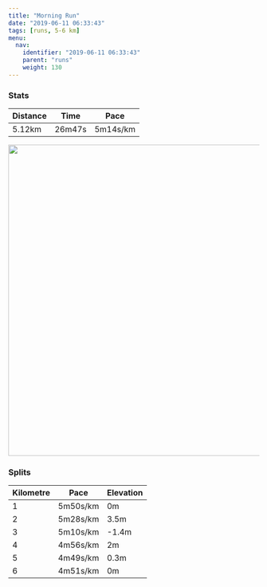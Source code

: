```yaml
---
title: "Morning Run"
date: "2019-06-11 06:33:43"
tags: [runs, 5-6 km]
menu:
  nav:
    identifier: "2019-06-11 06:33:43"
    parent: "runs"
    weight: 130
---
```


### Stats

| Distance | Time | Pace |
|----------|------|------|
|5.12km|26m47s|5m14s/km|

<img src='https://maps.googleapis.com/maps/api/staticmap?maptype=terrain&path=enc:k`jeI|izLHZ\bAHNJ\f@hAVb@jAxA^l@NNNVRv@Pb@HLR@h@dAl@zAXjApAfEr@tCh@~CZvAKY@TlBjORtBVxANjBRrARvB@b@EPQFEAIc@GgABKPdBVzAMn@B`@Hf@@TGnDB`CA\@|@HnBQxCCvESvAJ`CA~AEj@Sn@Il@L|AE^@f@KjACQ@eAHgA?kADMBAVqAJ}@Cw@E_@H{AEgADc@EeA?aBBu@CwAEc@DeA@yEHsBAcBKiABk@Es@K{ASaCIgB[mB]oDWkAGw@MS_@IQISQO_@MaAQi@aBcD[qAEk@I]Iu@Gu@@yADa@EoAKs@}BeHYq@_@s@o@eBi@w@u@{@c@UkA[{Au@QOOQYo@KIG?GDa@ZK?IIkAwC}AeDa@mAc@eBWs@O[Mc@&key=AIzaSyBPVQ_iynBzLujdhfLzy8Z-5zczbktE55k&size=800x800&scale=2&markers=color:yellow|label:S|53.46838,-2.26991&markers=color:green|label:F|53.47122999999997,-2.2675799999999993' width='625' />

### Splits

| Kilometre | Pace | Elevation |
|------|------|-----------|
|1|5m50s/km|0m|
|2|5m28s/km|3.5m|
|3|5m10s/km|-1.4m|
|4|4m56s/km|2m|
|5|4m49s/km|0.3m|
|6|4m51s/km|0m|
